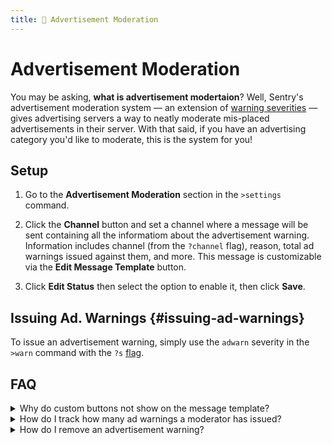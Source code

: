 ```yaml
---
title: 🚧 Advertisement Moderation
---
```

# Advertisement Moderation

You may be asking, **what is advertisement modertaion**? Well, Sentry's advertisement moderation system — an extension of [warning severities](/commands.md#moderation-commands) — gives advertising servers a way to neatly moderate mis-placed advertisements in their server. With that said, if you have an advertising category you'd like to moderate, this is the system for you!

## Setup
1. Go to the **Advertisement Moderation** section in the `>settings` command.

2. Click the **Channel** button and set a channel where a message will be sent containing all the informatiom about the advertisement warning. Information includes channel (from the `?channel` flag), reason, total ad warnings issued against them, and more. This message is customizable via the **Edit Message Template** button.

3. Click **Edit Status** then select the option to enable it, then click **Save**. 

## Issuing Ad. Warnings {#issuing-ad-warnings}
To issue an advertisement warning, simply use the `adwarn` severity in the `>warn` command with the `?s` [flag](/guides/flags.md). 

## FAQ
<details className="customdetails">
<summary>Why do custom buttons not show on the message template?</summary>

At this time, we do not support custom buttons on the advertisement warning message template due to possible interference with the appeal button and appeals system.

</details>

<details className="customdetails">
<summary>How do I track how many ad warnings a moderator has issued?</summary>

You can use `>modstats` to view the amount of what moderation action a moderator has issued.

</details>

<details className="customdetails">
<summary>How do I remove an advertisement warning?</summary>

An advertisement warning can be deleted just like any other moderation action. Simply use the `>case [case_id]` command and click the **Delete** button then **Confirm** to delete the case. The user is not notified of the case being deleted.

</details>
